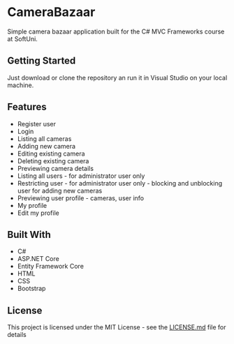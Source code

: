 # CameraBazaar

Simple camera bazaar application built for the C# MVC Frameworks course at SoftUni.

## Getting Started

Just download or clone the repository an run it in Visual Studio on your local machine.

## Features

* Register user
* Login
* Listing all cameras
* Adding new camera
* Editing existing camera
* Deleting existing camera
* Previewing camera details
* Listing all users - for administrator user only
* Restricting user - for administrator user only - blocking and unblocking user for adding new cameras
* Previewing user profile - cameras, user info
* My profile
* Edit my profile

## Built With

* C#
* ASP.NET Core
* Entity Framework Core
* HTML
* CSS
* Bootstrap

## License

This project is licensed under the MIT License - see the [LICENSE.md](LICENSE.md) file for details

